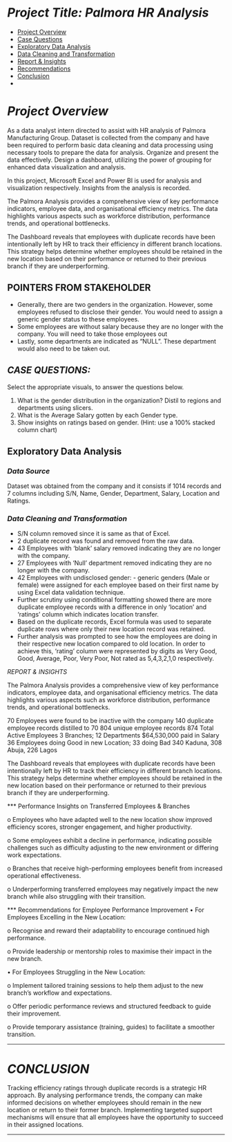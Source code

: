 # *Project Title: Palmora HR Analysis*

- [Project Overview](#Project-Overview)
- [Case Questions](#POINTERS-FROM-STAKEHOLDER)
- [Exploratory Data Analysis](#Exploratory-Data-Analysis)
- [Data Cleaning and Transformation](#Data-Cleaning-and-Transformation)
- [Report & Insights](#REPORT-&-INSIGHTS)
- [Recommendations](#Recommendations)
- [Conclusion](#CONCLUSION)
- 
# *Project Overview*
As a data analyst intern directed to assist with HR analysis of Palmora Manufacturing Group. Dataset is collected from the company and have been required to perform basic data cleaning and data processing using necessary tools to prepare the data for analysis. Organize and present the data effectively. Design a dashboard, utilizing the power of grouping for enhanced data visualization and analysis.  

In this project, Microsoft Excel and Power BI is used for analysis and visualization respectively. Insights from the analysis is recorded.  

The Palmora Analysis provides a comprehensive view of key performance indicators, employee data, and organisational efficiency metrics. The data highlights various aspects such as workforce distribution, performance trends, and operational bottlenecks.

The Dashboard reveals that employees with duplicate records have been intentionally left by HR to track their efficiency in different branch locations. This strategy helps determine whether employees should be retained in the new location based on their performance or returned to their previous branch if they are underperforming.


## POINTERS FROM STAKEHOLDER
*	Generally, there are two genders in the organization. However, some employees refused to disclose their gender. You would need to assign a generic gender status to these employees.
*	Some employees are without salary because they are no longer with the company. You will need to take those employees out 
*	Lastly, some departments are indicated as “NULL”. These department would also need to be taken out.  

## *CASE QUESTIONS:*

Select the appropriate visuals, to answer the questions below. 
1. What is the gender distribution in the organization? Distil to regions and departments using slicers. 
2. What is the Average Salary gotten by each Gender type. 
3. Show insights on ratings based on gender. (Hint: use a 100% stacked column chart)

## Exploratory Data Analysis
### *Data Source*

Dataset was obtained from the company and it consists if 1014 records and 7 columns including S/N, Name, Gender, Department, Salary, Location and Ratings.


### *Data Cleaning and Transformation*

* S/N column removed since it is same as that of Excel.
* 2 duplicate record was found and removed from the raw data.
* 43 Employees with ‘blank’ salary removed indicating they are no longer with the company.
* 27 Employees with ‘Null’ department removed indicating they are no longer with the company.
* 42 Employees with undisclosed gender: - generic genders (Male or female) were assigned for each employee based on their first name by using Excel data validation technique.
* Further scrutiny using conditional formatting showed there are more duplicate employee records with a difference in only ‘location’ and ‘ratings’ column which indicates location transfer.
* Based on the duplicate records, Excel formula was used to separate duplicate rows where only their new location record was retained.
* Further analysis was prompted to see how the employees are doing in their respective new location compared to old location. In order to achieve this, ‘rating’ column were represented by digits as Very Good, Good, Average, Poor, Very Poor, Not rated as 5,4,3,2,1,0 respectively.


*REPORT & INSIGHTS*

The Palmora Analysis provides a comprehensive view of key performance indicators, employee data, and organisational efficiency metrics. The data highlights various aspects such as workforce distribution, performance trends, and operational bottlenecks.

70 Employees were found to be inactive with the company
140 duplicate employee records distilled to 70
804 unique employee records
874 Total Active Employees
3 Branches; 12 Departments
$64,530,000 paid in Salary
36 Employees doing Good in new Location; 33 doing Bad 
340 Kaduna, 308 Abuja, 226 Lagos

The Dashboard reveals that employees with duplicate records have been intentionally left by HR to track their efficiency in different branch locations. This strategy helps determine whether employees should be retained in the new location based on their performance or returned to their previous branch if they are underperforming.



*** Performance Insights on Transferred Employees & Branches

o	Employees who have adapted well to the new location show improved efficiency scores, stronger engagement, and higher productivity.

o	Some employees exhibit a decline in performance, indicating possible challenges such as difficulty adjusting to the new environment or differing work expectations.

o	Branches that receive high-performing employees benefit from increased operational effectiveness.

o	Underperforming transferred employees may negatively impact the new branch while also struggling with their transition.



*** Recommendations for Employee Performance Improvement
•	For Employees Excelling in the New Location:

   o	Recognise and reward their adaptability to encourage continued high performance.
   
   o	Provide leadership or mentorship roles to maximise their impact in the new branch.
   
•	For Employees Struggling in the New Location:

   o	Implement tailored training sessions to help them adjust to the new branch’s workflow and expectations.
   
   o	Offer periodic performance reviews and structured feedback to guide their improvement.
   
   o	Provide temporary assistance (training, guides) to facilitate a smoother transition.
   

------------------------------------
# *CONCLUSION*
Tracking efficiency ratings through duplicate records is a strategic HR approach. By analysing performance trends, the company can make informed decisions on whether employees should remain in the new location or return to their former branch. Implementing targeted support mechanisms will ensure that all employees have the opportunity to succeed in their assigned locations.



------------------------------------

